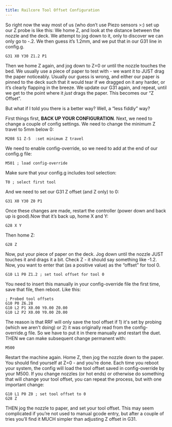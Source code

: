 ```yaml
---
title: Railcore Tool Offset Configuration
--- 
```


So right now the way most of us (who don’t use Piezo sensors >:) set up our Z probe is like this: We home Z, and look at the distance between the nozzle and the deck. We attempt to jog down to it, only to discover we can only go to -.2. We then guess it’s 1.2mm, and we put that in our G31 line in config.g.

```
G31 X0 Y30 Z1.2 P1
```

Then we home Z again, and jog down to Z=0 or until the nozzle touches the bed. We usually use a piece of paper to test with - we want it to JUST drag the paper noticeably. Usually our guess is wrong, and either our paper is pinned to the deck such that it would tear if we dragged on it any harder, or it’s clearly flapping in the breeze. We update our G31 again, and repeat, until we get to the point where it *just* drags the paper.  This becomes our “Z Offset”. 

But what if I told you there is a better way? Well, a “less fiddly” way? 

First things first, **BACK UP YOUR CONFIGURATION**. Next, we need to change a couple of config settings.  We need to change the minimum Z travel to 5mm below 0:

```
M208 S1 Z-5  :set minimum Z travel
```

We need to enable config-override, so we need to add at the end of our config.g file:

```
M501 ; load config-override
```

Make sure that your config.g includes tool selection:

```
T0 ; select first tool
```

And we need to set our G31 Z offset (and Z only) to 0:

```
G31 X0 Y30 Z0 P1
```
  
Once these changes are made, restart the controller (power down and back up is good).Now that it’s back up, home X and Y:

```
G28 X Y
```

Then home Z:

```
G28 Z
```

Now, put your piece of paper on the deck. Jog down until the nozzle JUST touches it and drags it a bit. Check Z - it should say something like -1.2. Now, you want to enter that (as a positive value) as the “offset” for tool 0. 

```
G10 L1 P0 Z1.2 ; set tool offset for tool 0
```

You need to insert this manually in your config-override file the first time, save that file, then reboot. Like this:

```
; Probed tool offsets
G10 P0 Z6.28
G10 L2 P1 X0.00 Y0.00 Z0.00
G10 L2 P2 X0.00 Y0.00 Z0.00
```

The reason is that RRF will only save the tool offset if 1) it's set by probing (which we aren't doing) or 2) it was originally read from the config-override.g file. So we have to put it in there manually and restart the duet. THEN we can make subsequent change permanent with:

```
M500
```

Restart the machine again. Home Z, then jog the nozzle down to the paper. You should find yourself at Z=0 - and you’re done. Each time you reboot your system, the config will load the tool offset saved in config-override by your M500. If you change nozzles (or hot ends) or otherwise do something that will change your tool offset, you can repeat the process, but with one important change:

```
G10 L1 P0 Z0 ; set tool offset to 0
G28 Z
```

THEN jog the nozzle to paper, and set your tool offset. This may seem complicated if you’re not used to manual gcode entry, but after a couple of tries you’ll find it MUCH simpler than adjusting Z offset in G31. 
